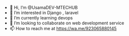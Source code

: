 - 👋 Hi, I’m @UsamaDEV-MTECHUB
- 👀 I’m interested in Django , laravel
- 🌱 I’m currently learning devops
- 💞️ I’m looking to collaborate on web development service
- 📫 How to reach me at https://wa.me/923065880145

<!---
UsamaDEV-MTECHUB/UsamaDEV-MTECHUB is a ✨ special ✨ repository because its `README.md` (this file) appears on your GitHub profile.
You can click the Preview link to take a look at your changes.
--->
